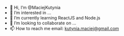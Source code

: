 - 👋 Hi, I’m @MaciejKutynia
- 👀 I’m interested in ...
- 🌱 I’m currently learning ReactJS and Node.js
- 💞️ I’m looking to collaborate on ...
- 📫 How to reach me email: kutynia.maciej@gmail.com

<!---
MaciejKutynia/MaciejKutynia is a ✨ special ✨ repository because its `README.md` (this file) appears on your GitHub profile.
You can click the Preview link to take a look at your changes.
--->

